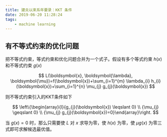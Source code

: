 ```yaml
---
title: 建炎以来系年要录：KKT 条件
date: 2019-06-20 11:28:24
tags:
    - machine learning
---
```


## 有不等式约束的优化问题

把不等式约束，等式约束和优化问题合并为一个式子。假设有多个等式约束 $h(x)$ 和不等式约束 $g(x)$

$$
L(\boldsymbol{x}, \boldsymbol{\lambda}, \boldsymbol{\mu})=f(\boldsymbol{x})+\sum_{i=1}^{m} \lambda_{i} h_{i}(\boldsymbol{x})+\sum_{i=1}^{n} \mu_{j} g_{j}(\boldsymbol{x})
$$


则不等式约束引入的KKT条件如下

$$
\left\{\begin{array}{l}{g_{j}(\boldsymbol{x}) \leqslant 0} \\ {\mu_{j} \geqslant 0} \\ {\mu_{j} g_{j}(\boldsymbol{x})=0}\end{array}\right.
$$

当 $g(x)=0$ 时，那么只需要使 $L$ 对 $x$ 求导为零，使 $h(x)$ 为零，使 $\mu g(x)$ 为零三式即可求解候选最优值。
